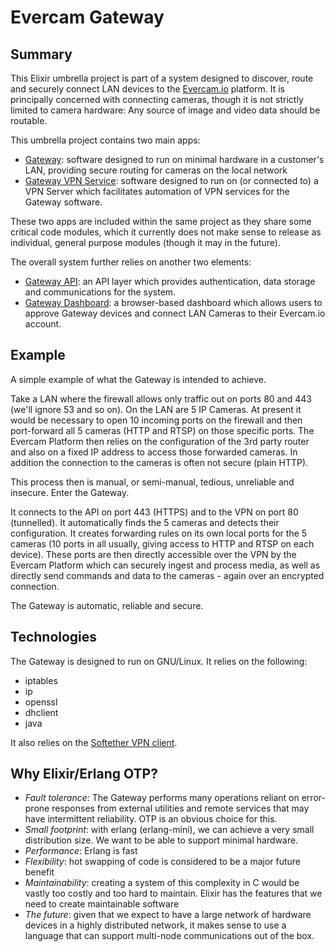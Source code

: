 # Evercam Gateway

## Summary

This Elixir umbrella project is part of a system designed to discover, route and securely connect LAN devices to the [Evercam.io](https://www.evercam.io) platform. It is principally concerned with connecting cameras, though it is not strictly limited to camera hardware: Any source of image and video data should be routable.

This umbrella project contains two main apps:

*    [Gateway](https://github.com/evercam/evercam-gateway/tree/master/apps/gateway): software designed to run on minimal hardware in a customer's LAN, providing secure routing for cameras on the local network
*    [Gateway VPN Service](https://github.com/evercam/evercam-gateway/tree/master/apps/gateway_vpn_service): software designed to run on (or connected to) a VPN Server which facilitates automation of VPN services for the Gateway software.

These two apps are included within the same project as they share some critical code modules, which it currently does not make sense to release as individual, general purpose modules (though it may in the future).

The overall system further relies on another two elements:

*   [Gateway API](https://github.com/evercam/evercam-gateway-api): an API layer which provides authentication, data storage and communications for the system.
*   [Gateway Dashboard](https://github.com/evercam/evercam-gateway-dashboard): a browser-based dashboard which allows users to approve Gateway devices and connect LAN Cameras to their Evercam.io account.

## Example

A simple example of what the Gateway is intended to achieve. 

Take a LAN where the firewall allows only traffic out on ports 80 and 443 (we'll ignore 53 and so on). On the LAN are 5 IP Cameras. At present it would be necessary to open 10 incoming ports on the firewall and then port-forward all 5 cameras (HTTP and RTSP) on those specific ports. The Evercam Platform then relies on the configuration of the 3rd party router and also on a fixed IP address to access those forwarded cameras. In addition the connection to the cameras is often not secure (plain HTTP). 

This process then is manual, or semi-manual, tedious, unreliable and insecure. Enter the Gateway.

It connects to the API on port 443 (HTTPS) and to the VPN on port 80 (tunnelled). It automatically finds the 5 cameras and detects their configuration. It creates forwarding rules on its own local ports for the 5 cameras (10 ports in all usually, giving access to HTTP and RTSP on each device). These ports are then directly accessible over the VPN by the Evercam Platform which can securely ingest and process media, as well as directly send commands and data to the cameras - again over an encrypted connection.

The Gateway is automatic, reliable and secure.

## Technologies

The Gateway is designed to run on GNU/Linux. It relies on the following:

*    iptables
*    ip
*    openssl
*    dhclient
*    java

It also relies on the [Softether VPN client](http://www.softether.org).

## Why Elixir/Erlang OTP?

*    *Fault tolerance*: The Gateway performs many operations reliant on error-prone responses from external utilities and remote services that may have intermittent reliability. OTP is an obvious choice for this.
*    *Small footprint*: with erlang (erlang-mini), we can achieve a very small distribution size. We want to be able to support minimal hardware.
*    *Performance*: Erlang is fast
*    *Flexibility*: hot swapping of code is considered to be a major future benefit
*    *Maintainability*: creating a system of this complexity in C would be vastly too costly and too hard to maintain. Elixir has the features that we need to create maintainable software
*    *The future*: given that we expect to have a large network of hardware devices in a highly distributed network, it makes sense to use a language that can support multi-node communications out of the box.
